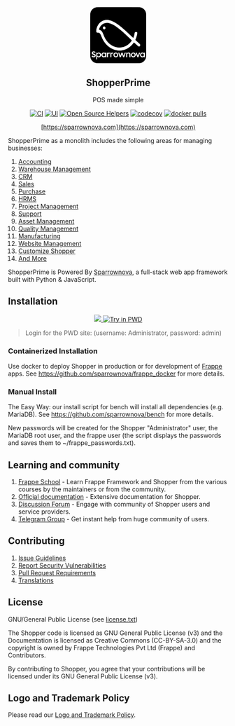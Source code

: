 <div align="center">
    <a href="https://sparrownova.com">
        <img src="https://raw.githubusercontent.com/sparrownova/shopper/develop/shopper/public/images/shopper-logo.png" height="128">
    </a>
    <h2>ShopperPrime</h2>
    <p align="center">
        <p>POS made simple</p>
    </p>

[![CI](https://github.com/sparrownova/shopper/actions/workflows/server-tests.yml/badge.svg?branch=develop)](https://github.com/sparrownova/shopper/actions/workflows/server-tests.yml)
[![UI](https://github.com/shopper/shopper_ui_tests/actions/workflows/ui-tests.yml/badge.svg?branch=develop&event=schedule)](https://github.com/shopper/shopper_ui_tests/actions/workflows/ui-tests.yml)
[![Open Source Helpers](https://www.codetriage.com/sparrownova/shopper/badges/users.svg)](https://www.codetriage.com/sparrownova/shopper)
[![codecov](https://codecov.io/gh/frappe/shopper/branch/develop/graph/badge.svg?token=0TwvyUg3I5)](https://codecov.io/gh/frappe/shopper)
[![docker pulls](https://img.shields.io/docker/pulls/frappe/shopper-worker.svg)](https://hub.docker.com/r/frappe/shopper-worker)

[https://sparrownova.com](https://sparrownova.com)

</div>

ShopperPrime as a monolith includes the following areas for managing businesses:

1. [Accounting](https://sparrownova.com/open-source-accounting)
1. [Warehouse Management](https://sparrownova.com/distribution/warehouse-management-system)
1. [CRM](https://sparrownova.com/open-source-crm)
1. [Sales](https://sparrownova.com/open-source-sales-purchase)
1. [Purchase](https://sparrownova.com/open-source-sales-purchase)
1. [HRMS](https://sparrownova.com/open-source-hrms)
1. [Project Management](https://sparrownova.com/open-source-projects)
1. [Support](https://sparrownova.com/open-source-help-desk-software)
1. [Asset Management](https://sparrownova.com/open-source-asset-management-software)
1. [Quality Management](https://sparrownova.com/docs/user/manual/en/quality-management)
1. [Manufacturing](https://sparrownova.com/open-source-manufacturing-erp-software)
1. [Website Management](https://sparrownova.com/open-source-website-builder-software)
1. [Customize Shopper](https://sparrownova.com/docs/user/manual/en/customize-shopper)
1. [And More](https://sparrownova.com/docs/user/manual/en/)

ShopperPrime is Powered By [Sparrownova](https://github.com/sparrownova/sparrow), a full-stack web app framework built with Python & JavaScript.

## Installation

<div align="center" style="max-height: 40px;">
    <a href="https://frappecloud.com/shopper/signup">
        <img src=".github/try-on-f-cloud-button.svg" height="40">
    </a>
    <a href="https://labs.play-with-docker.com/?stack=https://raw.githubusercontent.com/frappe/frappe_docker/main/pwd.yml">
      <img src="https://raw.githubusercontent.com/play-with-docker/stacks/master/assets/images/button.png" alt="Try in PWD" height="37"/>
    </a>
</div>

> Login for the PWD site: (username: Administrator, password: admin)

### Containerized Installation

Use docker to deploy Shopper in production or for development of [Frappe](https://github.com/sparrownova/frappe) apps. See https://github.com/sparrownova/frappe_docker for more details.

### Manual Install

The Easy Way: our install script for bench will install all dependencies (e.g. MariaDB). See https://github.com/sparrownova/bench for more details.

New passwords will be created for the Shopper "Administrator" user, the MariaDB root user, and the frappe user (the script displays the passwords and saves them to ~/frappe_passwords.txt).


## Learning and community

1. [Frappe School](https://frappe.school) - Learn Frappe Framework and Shopper from the various courses by the maintainers or from the community.
2. [Official documentation](https://docs.shopper.com/) - Extensive documentation for Shopper.
3. [Discussion Forum](https://discuss.shopper.com/) - Engage with community of Shopper users and service providers.
4. [Telegram Group](https://shopper_public.t.me) - Get instant help from huge community of users.


## Contributing

1. [Issue Guidelines](https://github.com/sparrownova/shopper/wiki/Issue-Guidelines)
1. [Report Security Vulnerabilities](https://sparrownova.com/security)
1. [Pull Request Requirements](https://github.com/sparrownova/shopper/wiki/Contribution-Guidelines)
1. [Translations](https://translate.shopper.com)


## License

GNU/General Public License (see [license.txt](license.txt))

The Shopper code is licensed as GNU General Public License (v3) and the Documentation is licensed as Creative Commons (CC-BY-SA-3.0) and the copyright is owned by Frappe Technologies Pvt Ltd (Frappe) and Contributors.

By contributing to Shopper, you agree that your contributions will be licensed under its GNU General Public License (v3).

## Logo and Trademark Policy

Please read our [Logo and Trademark Policy](TRADEMARK_POLICY.md).
